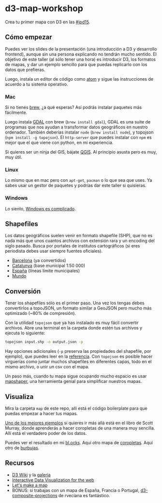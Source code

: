 # d3-map-workshop
Crea tu primer mapa con D3 en las [#jpd15](http://periodismodatos.okfn.es).

## Cómo empezar
Puedes ver los slides de la presentación (una introducción a D3 y desarrollo frontend), aunque sin una persona explicando no tendrán mucho sentido. El objetivo de este taller (al sólo tener una hora) es introducir D3, los formatos de mapas, y dar un ejemplo sencillo para que puedas replicarlo con los datos que prefieras.

Luego, instala un editor de código como [atom](https://atom.io) y sigue las instrucciones de acuerdo a tu sistema operativo.

### Mac
Si no tienes [brew](http://brew.sh), ¿a qué esperas? Así podrás instalar paquetes más fácilmente.

Luego instala [GDAL](http://www.gdal.org/) con brew (`brew install gdal`), GDAL es una suite de programas que nos ayudan a transformar datos geográficos en nuestro ordenador. También deberías instalar `node` (`brew install node`), y topojson (`npm install -g topojson`). El `http-server` que puedes instalar con `npm` es mejor que el que viene con python, en mi experiencia.

Si quieres ser un ninja del GIS, bájate [QGIS](http://www.kyngchaos.com/software/qgis). Al principio asusta pero es muy, muy útil.

### Linux
Lo mismo que en mac pero con `apt-get`, `pacman` o lo que sea que uses. Ya sabes usar un gestor de paquetes y podrías dar este taller si quisieras.

### Windows
Lo siento, [Windows es complicado](https://www.youtube.com/watch?v=dQw4w9WgXcQ).

## Shapefiles
Los datos geográficos suelen venir en formato shapefile (SHP), que no es nada más que unos cuantos archivos con extensión rara y un encoding del siglo pasado. Busca por portales de institutos cartográficos (si eres periodista debes usar siempre fuentes oficiales).

- [Barcelona](https://github.com/martgnz/bcn-geodata) (ya convertidos)
- [Catalunya](http://www.icc.cat/vissir3/) (base municipal 1:50 000)
- [España](http://centrodedescargas.cnig.es/CentroDescargas/equipamiento.do?method=descargarEquipamiento&codEquip=3) (líneas límite municipales)
- [Mundo](http://www.naturalearthdata.com/downloads/)

## Conversión
Tener los shapefiles sólo es el primer paso. Una vez los tengas debes convertirlos a topoJSON, un formato similar a GeoJSON pero mucho más optimizado (~80% de compresión).

Con la utilidad `topojson` que ya has instalado es muy fácil convertir archivos. Abre una terminal en la carpeta donde estén tus archivos y ejecuta lo siguiente:

```bash
topojson input.shp -o output.json -p
```

Hay opciones adicionales (`-p` preserva las propiedades del shapefile, por ejemplo), que puedes leer en la [referencia](https://github.com/mbostock/topojson/wiki/Command-Line-Reference). Con `topojson` es posible hacer virguerías como juntar muchos shapefiles en diferentes capas, todo en el mismo archivo, o unir un csv con el mapa.

Un paso más, cuando tu mapa sigue ocupando mucho espacio es usar [mapshaper](http://mapshaper.org), una herramienta genial para simplificar nuestros mapas.

## Visualiza
Mira la carpeta `map` de este repo, allí está el código boilerplate para que puedas empezar a hacer tus mapas.

[Uno de los mejores ejemplos](https://github.com/alignedleft/d3-book/blob/master/chapter_12/05_choropleth.html) si quieres ir más allá está en el libro de Scott Murray, donde aprenderás a hacer coropletas de una manera muy sencilla. Allí está el verdadero poder de los datos.

Puedes ver el resultado en mi [bl.ocks](http://bl.ocks.org/martgnz/9602b285e51a6100521a). Aquí otro mapa de [coropletas](http://bl.ocks.org/martgnz/1b7ba8ebd60a1567e855). Aquí otro de [burbujas](http://bl.ocks.org/martgnz/75c7e4f9f7ad15532e18).

## Recursos
- [D3 Wiki](https://github.com/mbostock/d3/wiki) y la [galería](https://github.com/mbostock/d3/wiki/Gallery)
- [Interactive Data Visualization for the web](http://chimera.labs.oreilly.com/books/1230000000345)
- [Let's make a map](http://bost.ocks.org/mike/map/)
- BONUS: si trabajas con un mapa de España, Francia o Portugal, [d3-composite-projections](https://github.com/rveciana/d3-composite-projections) de rveciana es fantástico.
